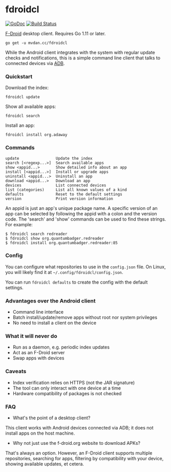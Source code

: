 # fdroidcl

[![GoDoc](https://godoc.org/github.com/mvdan/fdroidcl?status.svg)](https://godoc.org/mvdan.cc/fdroidcl)
[![Build Status](https://travis-ci.org/mvdan/fdroidcl.svg?branch=master)](https://travis-ci.org/mvdan/fdroidcl)

[F-Droid](https://f-droid.org/) desktop client. Requires Go 1.11 or later.

	go get -u mvdan.cc/fdroidcl

While the Android client integrates with the system with regular update checks
and notifications, this is a simple command line client that talks to connected
devices via [ADB](https://developer.android.com/tools/help/adb.html).

### Quickstart

Download the index:

	fdroidcl update

Show all available apps:

	fdroidcl search

Install an app:

	fdroidcl install org.adaway

### Commands

	update                Update the index
	search [<regexp...>]  Search available apps
	show <appid...>       Show detailed info about an app
	install [<appid...>]  Install or upgrade apps
	uninstall <appid...>  Uninstall an app
	download <appid...>   Download an app
	devices               List connected devices
	list (categories)     List all known values of a kind
	defaults              Reset to the default settings
	version               Print version information


An appid is just an app's unique package name. A specific version of an app can
be selected by following the appid with a colon and the version code. The
'search' and 'show' commands can be used to find these strings. For example:

	$ fdroidcl search redreader
	$ fdroidcl show org.quantumbadger.redreader
	$ fdroidcl install org.quantumbadger.redreader:85

### Config

You can configure what repositories to use in the `config.json` file. On Linux,
you will likely find it at `~/.config/fdroidcl/config.json`.

You can run `fdroidcl defaults` to create the config with the default settings.

### Advantages over the Android client

* Command line interface
* Batch install/update/remove apps without root nor system privileges
* No need to install a client on the device

### What it will never do

* Run as a daemon, e.g. periodic index updates
* Act as an F-Droid server
* Swap apps with devices

### Caveats

* Index verification relies on HTTPS (not the JAR signature)
* The tool can only interact with one device at a time
* Hardware compatibility of packages is not checked

### FAQ

* What's the point of a desktop client?

This client works with Android devices connected via ADB; it does not install
apps on the host machine.

* Why not just use the f-droid.org website to download APKs?

That's always an option. However, an F-Droid client supports multiple
repositories, searching for apps, filtering by compatibility with your device,
showing available updates, et cetera.
